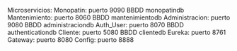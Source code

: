 Microservicios:
  Monopatin: puerto 9090
             BBDD monopatindb
  Mantenimiento: puerto 8060
             BBDD mantenimientodb
  Administracion: puerto 9080
             BBDD administraciondb
  Auth_User: puerto 8070
             BBDD authenticationdb
  Cliente: puerto 5080
             BBDD clientedb
  Eureka: puerto 8761
  Gateway: puerto 8080
  Config: puerto 8888 
  
